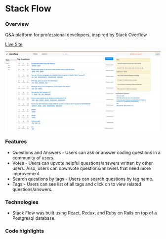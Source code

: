 # Stack Flow

### Overview

Q&A platform for professional developers, inspired by Stack Overflow

[Live Site](https://stack-flow.herokuapp.com/)

![](https://github.com/sushilt553/Stack-Flow/blob/master/app/assets/images/stack-flow-homepage.png)

### Features

* Questions and Answers - Users can ask or answer coding questions in a community of users.
* Votes - Users can upvote helpful questions/answers written by other users. Also, users can downvote questions/answers that need more improvement.
* Search questions by tags - Users can search questions by tag name.
* Tags - Users can see list of all tags and click on to view related questions/answers.

### Technologies

* Stack Flow was built using React, Redux, and Ruby on Rails on top of a Postgresql database.

### Code highlights




